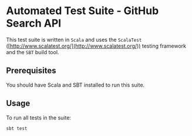 # Automated Test Suite - GitHub Search API
This test suite is written in `Scala` and uses the `ScalaTest` ([http://www.scalatest.org/](http://www.scalatest.org/)) testing framework and the `SBT` build tool.

## Prerequisites
You should have Scala and SBT installed to run this suite.

## Usage
To run all tests in the suite:

```
sbt test
```